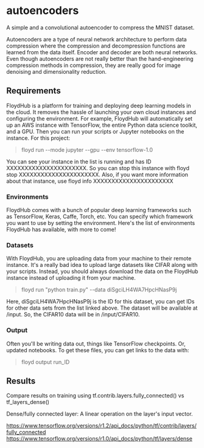 # autoencoders
A simple and a convolutional autoencoder to compress the MNIST dataset.

Autoencoders are a type of neural network architecture to perform data compression where the compression and decompression functions are learned from the data itself.
Encoder and decoder are both neural networks. Even though autoencoders are not really better than the hand-engineering compression
methods in compression, they are really good for image denoising and dimensionality reduction. 

## Requirements

FloydHub is a platform for training and deploying deep learning models in the cloud. It removes the hassle of launching your own cloud instances and configuring the environment. For example, FloydHub will automatically set up an AWS instance with TensorFlow, the entire Python data science toolkit, and a GPU. Then you can run your scripts or Jupyter notebooks on the instance. 
For this project: 

> floyd run --mode jupyter --gpu --env tensorflow-1.0

You can see your instance in the list is running and has ID XXXXXXXXXXXXXXXXXXXXXX. So you can stop this instance with floyd stop XXXXXXXXXXXXXXXXXXXXXX. Also, if you want more information about that instance, use floyd info XXXXXXXXXXXXXXXXXXXXXX

### Environments

FloydHub comes with a bunch of popular deep learning frameworks such as TensorFlow, Keras, Caffe, Torch, etc. You can specify which framework you want to use by setting the environment. Here's the list of environments FloydHub has available, with more to come!

### Datasets 

With FloydHub, you are uploading data from your machine to their remote instance. It's a really bad idea to upload large datasets like CIFAR along with your scripts. Instead, you should always download the data on the FloydHub instance instead of uploading it from your machine.

> floyd run "python train.py" --data diSgciLH4WA7HpcHNasP9j

Here, diSgciLH4WA7HpcHNasP9j is the ID for this dataset, you can get IDs for other data sets from the list linked above. The dataset will be available at /input. So, the CIFAR10 data will be in /input/CIFAR10.

### Output
Often you'll be writing data out, things like TensorFlow checkpoints. Or, updated notebooks. To get these files, you can get links to the data with:

> floyd output run_ID

## Results 

Compare results on training using tf.contrib.layers.fully_connected() vs tf_layers_dense()

Dense/fully connected layer: A linear operation on the layer's input vector.

https://www.tensorflow.org/versions/r1.2/api_docs/python/tf/contrib/layers/fully_connected
https://www.tensorflow.org/versions/r1.0/api_docs/python/tf/layers/dense
